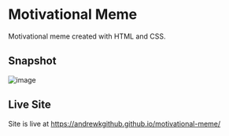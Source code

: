 # Motivational Meme

Motivational meme created with HTML and CSS.

## Snapshot 

![image](https://github.com/user-attachments/assets/8e2eb77c-66bc-49d6-988b-9779e773881b)


## Live Site

Site is live at https://andrewkgithub.github.io/motivational-meme/
